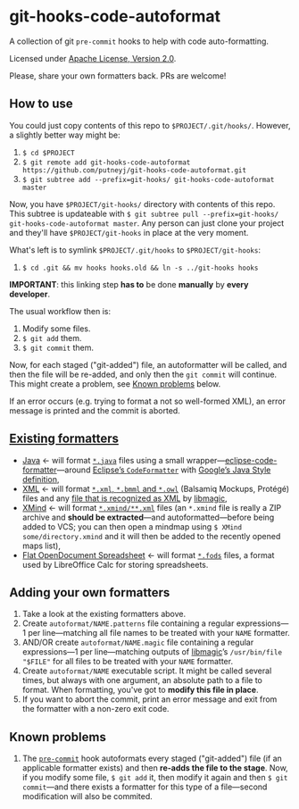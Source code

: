 git-hooks-code-autoformat
=========================

A collection of git `pre-commit` hooks to help with code auto-formatting.

Licensed under [Apache License, Version 2.0](http://www.apache.org/licenses/LICENSE-2.0.html).

Please, share your own formatters back. PRs are welcome!

How to use
----------
You could just copy contents of this repo to `$PROJECT/.git/hooks/`. However, a slightly better way might be:

1. `$ cd $PROJECT`
1. `$ git remote add git-hooks-code-autoformat https://github.com/putneyj/git-hooks-code-autoformat.git`
1. `$ git subtree add --prefix=git-hooks/ git-hooks-code-autoformat master`

Now, you have `$PROJECT/git-hooks/` directory with contents of this repo. This subtree is updateable with `$ git subtree pull --prefix=git-hooks/ git-hooks-code-autoformat master`. Any person can just clone your project and they'll have `$PROJECT/git-hooks` in place at the very moment.

What's left is to symlink `$PROJECT/.git/hooks` to `$PROJECT/git-hooks`:

1. `$ cd .git && mv hooks hooks.old && ln -s ../git-hooks hooks`

**IMPORTANT**: this linking step **has to** be done **manually** by **every developer**.

The usual workflow then is:

1. Modify some files.
1. `$ git add` them.
1. `$ git commit` them.

Now, for each staged ("git-added") file, an autoformatter will be called, and then the file will be re-added, and only then the `git commit` will continue. This might create a problem, see [Known problems](#known-problems) below.

If an error occurs (e.g. trying to format a not so well-formed XML), an error message is printed and the commit is aborted.

[Existing formatters](/autoformat)
-------------------

* [Java](/autoformat/java) ← will format [`*.java`](/autoformat/java.patterns) files using a small wrapper—[eclipse-code-formatter](/tools/eclipse-java-formatter)—around [Eclipse’s `CodeFormatter`](http://help.eclipse.org/luna/topic/org.eclipse.jdt.doc.isv/reference/api/org/eclipse/jdt/core/formatter/CodeFormatter.html) with [Google’s Java Style definition](https://github.com/google/styleguide/blob/gh-pages/eclipse-java-google-style.xml),
* [XML](/autoformat/xml) ← will format [`*.xml`, `*.bmml` and `*.owl`](/autoformat/xml.patterns) (Balsamiq Mockups, Protégé) files and any [file that is recognized as XML](/autoformat/xml.magic) by [libmagic](http://en.wikipedia.org/wiki/File_%28command%29),
* [XMind](/autoformat/xmind) ← will format [`*.xmind/**.xml`](/autoformat/xmind.patterns) files (an `*.xmind` file is really a ZIP archive and **should be extracted**—and autoformatted—before being added to VCS; you can then open a mindmap using `$ XMind some/directory.xmind` and it will then be added to the recently opened maps list),
* [Flat OpenDocument Spreadsheet](/autoformat/flat-ods) ← will format [`*.fods`](/autoformat/flat-ods.patterns) files, a format used by LibreOffice Calc for storing spreadsheets.

Adding your own formatters
--------------------------

1. Take a look at the existing formatters above.
2. Create `autoformat/NAME.patterns` file containing a regular expressions—1 per line—matching all file names to be treated with your `NAME` formatter.
2. AND/OR create `autoformat/NAME.magic` file containing a regular expressions—1 per line—matching outputs of [libmagic](http://en.wikipedia.org/wiki/File_%28command%29)’s `/usr/bin/file "$FILE"` for all files to be treated with your `NAME` formatter.
3. Create `autoformat/NAME` executable script. It might be called several times, but always with one argument, an absolute path to a file to format. When formatting, you've got to **modify this file in place**.
4. If you want to abort the commit, print an error message and exit from the formatter with a non-zero exit code.

Known problems
--------------

1. The [`pre-commit`](/pre-commit) hook autoformats every staged ("git-added") file (if an applicable formatter exists) and then **re-adds the file to the stage**. Now, if you modify some file, `$ git add` it, then modify it again and then `$ git commit`—and there exists a formatter for this type of a file—second modification will also be commited.
